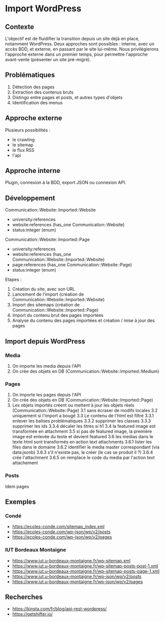 # Import WordPress

## Contexte

L'objectif est de fluidifier la transition depuis un site déjà en place, notamment WordPress. Deux approches sont possibles : interne, avec un accès BDD, et externe, en passant par le site lui-même. Nous privilégierons l'approche externe dans un premier temps, pour permettre l'approche avant-vente (présenter un site pré-migré).

## Problématiques

1. Détection des pages
2. Extraction des contenus bruts
3. Distingo entre pages et posts, et autres types d'objets
4. Identification des menus

## Approche externe

Plusieurs possibilités :
- le crawling
- le sitemap
- le flux RSS
- l'api

## Approche interne

Plugin, connexion à la BDD, export JSON ou connexion API.

## Développement

Communication::Website::Imported::Website
- university:references
- website:references (has_one Communication::Website)
- status:integer (enum)

Communication::Website::Imported::Page
- university:references
- website:references (has_one Communication::Website::Imported::Website)
- page:references (has_one Communication::Website::Page)
- status:integer (enum)

Etapes :
1. Création du site, avec son URL
2. Lancement de l'import (création de Communication::Website::Imported::Website)
3. Import des sitemaps (création de Communication::Website::Imported::Page)
4. Import du contenu brut des pages importées
5. Analyse du contenu des pages importées et création / mise à jour des pages

## Import depuis WordPress

### Media
1. On importe les media depuis l'API
2. On crée des objets en DB (Communication::Website::Imported::Medium)

### Pages
1. On importe les pages depuis l'API
2. On crée des objets en DB (Communication::Website::Imported::Page)
3. Les objets importés créent ou mettent à jour les objets réels (Communication::Website::Page)
    3.1 sans écraser de modifs locales
    3.2 uniquement si l'import a bougé
    3.3 Le contenu de l'html est filtré
        3.3.1 enlever les balises problématiques
        3.3.2 supprimer les classes
        3.3.3 supprimer les ids
        3.3.4 décaler les titres si h1
    3.4 la featured image est transformée en attachment
    3.5 si pas de featured image, la première image est enlevée du texte et devient featured
    3.6 les medias dans le texte html sont transformés en action text attachments
        3.6.1 lister les files dans le domaine
        3.6.2 identifier le media master correspondant (via data:jsonb)
        3.6.3 s'il n'existe pas, le créer (le cas se produit il ?)
        3.6.4 crée l'attachment
        3.6.5 on remplace le code du media par l'action text attachement

### Posts
Idem pages

## Exemples

### Condé

- https://ecoles-conde.com/sitemap_index.xml
- https://ecoles-conde.com/wp-json/wp/v2/posts
- https://ecoles-conde.com/wp-json/wp/v2/pages

### IUT Bordeaux Montaigne

- https://www.iut.u-bordeaux-montaigne.fr/wp-sitemap.xml
- https://www.iut.u-bordeaux-montaigne.fr/wp-sitemap-posts-post-1.xml
- https://www.iut.u-bordeaux-montaigne.fr/wp-sitemap-posts-page-1.xml
- https://www.iut.u-bordeaux-montaigne.fr/wp-json/wp/v2/posts
- https://www.iut.u-bordeaux-montaigne.fr/wp-json/wp/v2/pages

## Recherches

- https://kinsta.com/fr/blog/api-rest-wordpress/
- https://getshifter.io/
